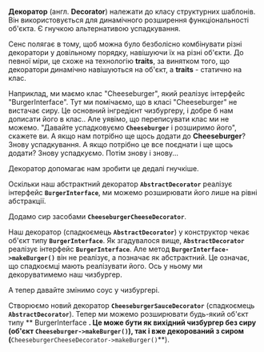 **Декоратор** (англ. **Decorator**) належати до класу структурних шаблонів. Він використовується для динамічного розширення
функціональності об'єкта. Є гнучкою альтернативою успадкування.

Сенс полягає в тому, щоб можна було безболісно комбінувати різні декоратори у довільному порядку,
навішуючи їх на різні об'єкти. До певної міри, це схоже на технологію **traits**, за винятком того,
що декоратори динамічно навішуються на об'єкт, а **traits** - статично на клас.

Наприклад, ми маємо клас "Cheeseburger", який реалізує інтерфейс "BurgerInterface".
Тут ми помічаємо, що в класі "Cheeseburger" не вистачає сиру. Це основний інгредієнт чизбургеру, і добре б нам дописати його в клас.. Але уявімо, що переписувати клас ми не можемо. "Давайте успадковуємо **`Cheeseburger`** і розширимо його", скажете ви.
А якщо нам потрібно ще щось додати до **Cheeseburger**? Знову успадкування.
А якщо потрібно це все поєднати і ще щось додати? Знову успадкуємо. Потім знову і знову...

Декоратор допомагає нам зробити це дедалі гнучкіше.

Оскільки наш абстрактний декоратор **`AbstractDecorator`** реалізує інтерфейс **`BurgerInterface`**,
ми можемо розширювати його лише на рівні абстракції.

Додамо сир засобами **`CheeseburgerCheeseDecorator`**.

Наш декоратор (спадкоємець **`AbstractDecorator`**) у конструктор чекає об'єкт типу **`BurgerInterface`**.
Як згадувалося вище, **`AbstractDecorator`** реалізує інтерфейс **`BurgerInterface`**. Але метод **`BurgerInterface->makeBurger()`**
він не реалізує, а позначає як абстрактний. Це означає, що спадкоємці мають реалізувати його.
Ось у ньому ми декоруватимемо наш чизбургер.

А тепер давайте змінимо соус у чизбургері.

Створюємо новий декоратор **`CheeseburgerSauceDecorator`** (спадкоємець **`AbstractDecorator`**).
Тепер ми можемо розширювати будь-який об'єкт типу ** BurgerInterface **.
Це може бути як вихідний чизбургер без сиру (об'єкт **`Cheeseburger->makeBurger()`**), так і вже декорований з сиром (**`CheeseburgerCheeseDecorator->makeBurger()`**).